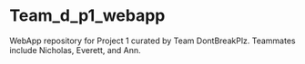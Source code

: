 # Team_d_p1_webapp
WebApp repository for Project 1 curated by Team DontBreakPlz. Teammates include Nicholas, Everett, and Ann.
